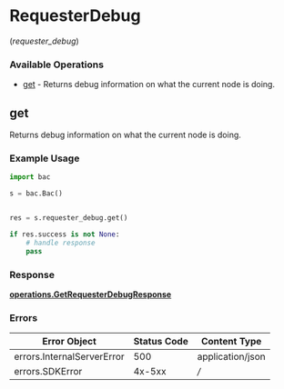 # RequesterDebug
(*requester_debug*)

### Available Operations

* [get](#get) - Returns debug information on what the current node is doing.

## get

Returns debug information on what the current node is doing.

### Example Usage

```python
import bac

s = bac.Bac()


res = s.requester_debug.get()

if res.success is not None:
    # handle response
    pass
```


### Response

**[operations.GetRequesterDebugResponse](../../models/operations/getrequesterdebugresponse.md)**
### Errors

| Error Object               | Status Code                | Content Type               |
| -------------------------- | -------------------------- | -------------------------- |
| errors.InternalServerError | 500                        | application/json           |
| errors.SDKError            | 4x-5xx                     | */*                        |
